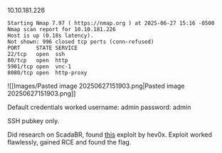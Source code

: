 10.10.181.226

```
Starting Nmap 7.97 ( https://nmap.org ) at 2025-06-27 15:16 -0500  
Nmap scan report for 10.10.181.226  
Host is up (0.18s latency).  
Not shown: 996 closed tcp ports (conn-refused)  
PORT     STATE SERVICE  
22/tcp   open  ssh  
80/tcp   open  http  
5901/tcp open  vnc-1  
8080/tcp open  http-proxy
```

![[Images/Pasted image 20250627151903.png|Pasted image 20250627151903.png]]

Default credentials worked
username: admin
password: admin

SSH pubkey only.

Did research on ScadaBR, found [this](https://github.com/hev0x/CVE-2021-26828_ScadaBR_RCE) exploit by hev0x. Exploit worked flawlessly, gained RCE and found the flag.